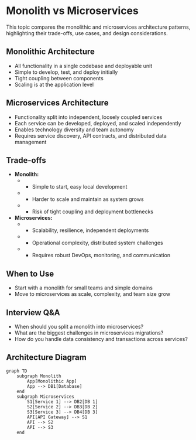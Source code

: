 # Monolith vs Microservices

This topic compares the monolithic and microservices architecture patterns, highlighting their trade-offs, use cases, and design considerations.

## Monolithic Architecture
- All functionality in a single codebase and deployable unit
- Simple to develop, test, and deploy initially
- Tight coupling between components
- Scaling is at the application level

## Microservices Architecture
- Functionality split into independent, loosely coupled services
- Each service can be developed, deployed, and scaled independently
- Enables technology diversity and team autonomy
- Requires service discovery, API contracts, and distributed data management

## Trade-offs
- **Monolith:**
  - + Simple to start, easy local development
  - - Harder to scale and maintain as system grows
  - - Risk of tight coupling and deployment bottlenecks
- **Microservices:**
  - + Scalability, resilience, independent deployments
  - - Operational complexity, distributed system challenges
  - - Requires robust DevOps, monitoring, and communication

## When to Use
- Start with a monolith for small teams and simple domains
- Move to microservices as scale, complexity, and team size grow

## Interview Q&A
- When should you split a monolith into microservices?
- What are the biggest challenges in microservices migrations?
- How do you handle data consistency and transactions across services?

## Architecture Diagram
```mermaid
graph TD
    subgraph Monolith
        App[Monolithic App]
        App --> DB1[Database]
    end
    subgraph Microservices
        S1[Service 1] --> DB2[DB 1]
        S2[Service 2] --> DB3[DB 2]
        S3[Service 3] --> DB4[DB 3]
        API[API Gateway] --> S1
        API --> S2
        API --> S3
    end
```
